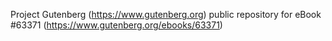 Project Gutenberg (https://www.gutenberg.org) public repository for eBook #63371 (https://www.gutenberg.org/ebooks/63371)
